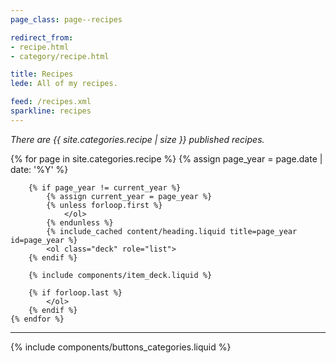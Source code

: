 ```yaml
---
page_class: page--recipes

redirect_from:
- recipe.html
- category/recipe.html

title: Recipes
lede: All of my recipes.

feed: /recipes.xml
sparkline: recipes
---
```


*There are {{ site.categories.recipe | size }} published recipes.*

<div class="h-feed" id="recipes">
    {% for page in site.categories.recipe %}
        {% assign page_year = page.date | date: '%Y' %}

        {% if page_year != current_year %}
            {% assign current_year = page_year %}
            {% unless forloop.first %}
                </ol>
            {% endunless %}
            {% include_cached content/heading.liquid title=page_year id=page_year %}
            <ol class="deck" role="list">
        {% endif %}

        {% include components/item_deck.liquid %}

        {% if forloop.last %}
            </ol>
        {% endif %}
    {% endfor %}
</div>

--------

{% include components/buttons_categories.liquid %}
